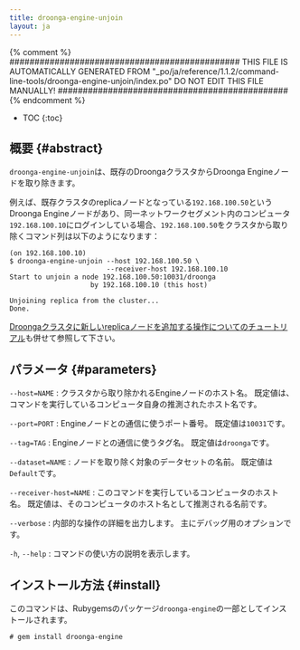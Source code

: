 ```yaml
---
title: droonga-engine-unjoin
layout: ja
---
```


{% comment %}
##############################################
  THIS FILE IS AUTOMATICALLY GENERATED FROM
  "_po/ja/reference/1.1.2/command-line-tools/droonga-engine-unjoin/index.po"
  DO NOT EDIT THIS FILE MANUALLY!
##############################################
{% endcomment %}


* TOC
{:toc}

## 概要 {#abstract}

`droonga-engine-unjoin`は、既存のDroongaクラスタからDroonga Engineノードを取り除きます。

例えば、既存クラスタのreplicaノードとなっている`192.168.100.50`というDroonga Engineノードがあり、同一ネットワークセグメント内のコンピュータ`192.168.100.10`にログインしている場合、`192.168.100.50`をクラスタから取り除くコマンド列は以下のようになります：

~~~
(on 192.168.100.10)
$ droonga-engine-unjoin --host 192.168.100.50 \
                        --receiver-host 192.168.100.10
Start to unjoin a node 192.168.100.50:10031/droonga
                    by 192.168.100.10 (this host)

Unjoining replica from the cluster...
Done.
~~~

[Droongaクラスタに新しいreplicaノードを追加する操作についてのチュートリアル](/ja/tutorial/add-replica/)も併せて参照して下さい。


## パラメータ {#parameters}

`--host=NAME`
: クラスタから取り除かれるEngineノードのホスト名。
  既定値は、コマンドを実行しているコンピュータ自身の推測されたホスト名です。

`--port=PORT`
: Engineノードとの通信に使うポート番号。
  既定値は`10031`です。

`--tag=TAG`
: Engineノードとの通信に使うタグ名。
  既定値は`droonga`です。

`--dataset=NAME`
: ノードを取り除く対象のデータセットの名前。
  既定値は`Default`です。

`--receiver-host=NAME`
: このコマンドを実行しているコンピュータのホスト名。
  既定値は、そのコンピュータのホスト名として推測される名前です。

`--verbose`
: 内部的な操作の詳細を出力します。
  主にデバッグ用のオプションです。

`-h`, `--help`
: コマンドの使い方の説明を表示します。

## インストール方法 {#install}

このコマンドは、Rubygemsのパッケージ`droonga-engine`の一部としてインストールされます。

~~~
# gem install droonga-engine
~~~

